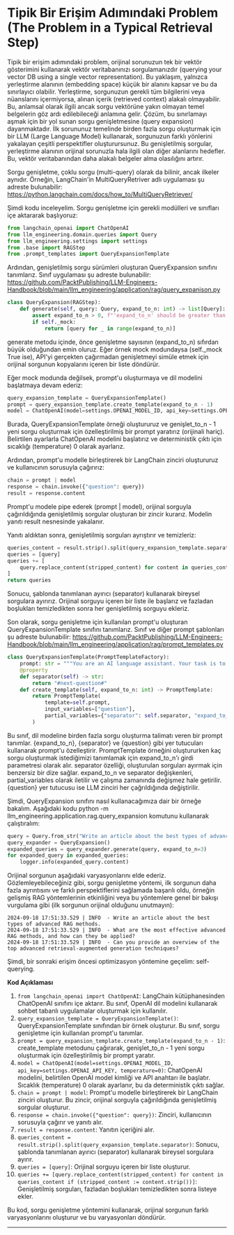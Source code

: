 # Tipik Bir Erişim Adımındaki Problem (The Problem in a Typical Retrieval Step)

Tipik bir erişim adımındaki problem, orijinal sorunuzun tek bir vektör gösterimini kullanarak vektör veritabanınızı sorgulamanızdır (querying your vector DB using a single vector representation). Bu yaklaşım, yalnızca yerleştirme alanının (embedding space) küçük bir alanını kapsar ve bu da sınırlayıcı olabilir. Yerleştirme, sorgunuzun gerekli tüm bilgilerini veya nüanslarını içermiyorsa, alınan içerik (retrieved context) alakalı olmayabilir. Bu, anlamsal olarak ilgili ancak sorgu vektörüne yakın olmayan temel belgelerin göz ardı edilebileceği anlamına gelir. Çözüm, bu sınırlamayı aşmak için bir yol sunan sorgu genişletmesine (query expansion) dayanmaktadır. İlk sorununuz temelinde birden fazla sorgu oluşturmak için bir LLM (Large Language Model) kullanarak, sorgunuzun farklı yönlerini yakalayan çeşitli perspektifler oluşturursunuz. Bu genişletilmiş sorgular, yerleştirme alanının orijinal sorunuzla hala ilgili olan diğer alanlarını hedefler. Bu, vektör veritabanından daha alakalı belgeler alma olasılığını artırır.

Sorgu genişletme, çoklu sorgu (multi-query) olarak da bilinir, ancak ilkeler aynıdır. Örneğin, LangChain'in MultiQueryRetriver adlı uygulaması şu adreste bulunabilir: https://python.langchain.com/docs/how_to/MultiQueryRetriever/

Şimdi kodu inceleyelim. Sorgu genişletme için gerekli modülleri ve sınıfları içe aktararak başlıyoruz:
```python
from langchain_openai import ChatOpenAI
from llm_engineering.domain.queries import Query
from llm_engineering.settings import settings
from .base import RAGStep
from .prompt_templates import QueryExpansionTemplate
```
Ardından, genişletilmiş sorgu sürümleri oluşturan QueryExpansion sınıfını tanımlarız. Sınıf uygulaması şu adreste bulunabilir: https://github.com/PacktPublishing/LLM-Engineers-Handbook/blob/main/llm_engineering/application/rag/query_expanison.py
```python
class QueryExpansion(RAGStep):
    def generate(self, query: Query, expand_to_n: int) -> list[Query]:
        assert expand_to_n > 0, f"'expand_to_n' should be greater than 0. Got {expand_to_n}."
        if self._mock:
            return [query for _ in range(expand_to_n)]
```
generate metodu içinde, önce genişletme sayısının (expand_to_n) sıfırdan büyük olduğundan emin oluruz. Eğer örnek mock modundaysa (self._mock True ise), API'yi gerçekten çağırmadan genişletmeyi simüle etmek için orijinal sorgunun kopyalarını içeren bir liste döndürür.

Eğer mock modunda değilsek, prompt'u oluşturmaya ve dil modelini başlatmaya devam ederiz:
```python
query_expansion_template = QueryExpansionTemplate()
prompt = query_expansion_template.create_template(expand_to_n - 1)
model = ChatOpenAI(model=settings.OPENAI_MODEL_ID, api_key=settings.OPENAI_API_KEY, temperature=0)
```
Burada, QueryExpansionTemplate örneği oluştururuz ve genişlet_to_n - 1 yeni sorgu oluşturmak için özelleştirilmiş bir prompt yaratırız (orijinali hariç). Belirtilen ayarlarla ChatOpenAI modelini başlatırız ve deterministik çıktı için sıcaklığı (temperature) 0 olarak ayarlarız.

Ardından, prompt'u modelle birleştirerek bir LangChain zinciri oluştururuz ve kullanıcının sorusuyla çağırırız:
```python
chain = prompt | model
response = chain.invoke({"question": query})
result = response.content
```
Prompt'u modele pipe ederek (prompt | model), orijinal sorguyla çağırıldığında genişletilmiş sorgular oluşturan bir zincir kurarız. Modelin yanıtı result nesnesinde yakalanır.

Yanıtı aldıktan sonra, genişletilmiş sorguları ayrıştırır ve temizleriz:
```python
queries_content = result.strip().split(query_expansion_template.separator)
queries = [query]
queries += [
    query.replace_content(stripped_content) for content in queries_content if (stripped_content := content.strip())
]
return queries
```
Sonucu, şablonda tanımlanan ayırıcı (separator) kullanarak bireysel sorgulara ayırırız. Orijinal sorguyu içeren bir liste ile başlarız ve fazladan boşlukları temizledikten sonra her genişletilmiş sorguyu ekleriz.

Son olarak, sorgu genişletme için kullanılan prompt'u oluşturan QueryExpansionTemplate sınıfını tanımlarız. Sınıf ve diğer prompt şablonları şu adreste bulunabilir: https://github.com/PacktPublishing/LLM-Engineers-Handbook/blob/main/llm_engineering/application/rag/prompt_templates.py
```python
class QueryExpansionTemplate(PromptTemplateFactory):
    prompt: str = """You are an AI language assistant. Your task is to generate {expand_to_n} different versions of the given user question to retrieve relevant documents from a vector database. By generating multiple perspectives on the user question, your goal is to help the user overcome some of the limitations of the distance-based similarity search. Provide these alternative questions separated by '{separator}'. Original question: {question}"""
    @property
    def separator(self) -> str:
        return "#next-question#"
    def create_template(self, expand_to_n: int) -> PromptTemplate:
        return PromptTemplate(
            template=self.prompt,
            input_variables=["question"],
            partial_variables={"separator": self.separator, "expand_to_n": expand_to_n},
        )
```
Bu sınıf, dil modeline birden fazla sorgu oluşturma talimatı veren bir prompt tanımlar. {expand_to_n}, {separator} ve {question} gibi yer tutucuları kullanarak prompt'u özelleştirir. PromptTemplate örneğini oluştururken kaç sorgu oluşturmak istediğimizi tanımlamak için expand_to_n'ı girdi parametresi olarak alır. separator özelliği, oluşturulan sorguları ayırmak için benzersiz bir dize sağlar. expand_to_n ve separator değişkenleri, partial_variables olarak iletilir ve çalışma zamanında değişmez hale getirilir. {question} yer tutucusu ise LLM zinciri her çağrıldığında değiştirilir.

Şimdi, QueryExpansion sınıfını nasıl kullanacağımıza dair bir örneğe bakalım. Aşağıdaki kodu python -m llm_engineering.application.rag.query_expansion komutunu kullanarak çalıştıralım:
```python
query = Query.from_str("Write an article about the best types of advanced RAG methods.")
query_expander = QueryExpansion()
expanded_queries = query_expander.generate(query, expand_to_n=3)
for expanded_query in expanded_queries:
    logger.info(expanded_query.content)
```
Orijinal sorgunun aşağıdaki varyasyonlarını elde ederiz. Gözlemleyebileceğiniz gibi, sorgu genişletme yöntemi, ilk sorgunun daha fazla ayrıntısını ve farklı perspektiflerini sağlamada başarılı oldu, örneğin gelişmiş RAG yöntemlerinin etkinliğini veya bu yöntemlere genel bir bakışı vurgulama gibi (ilk sorgunun orijinal olduğunu unutmayın):
```
2024-09-18 17:51:33.529 | INFO  - Write an article about the best types of advanced RAG methods.
2024-09-18 17:51:33.529 | INFO  - What are the most effective advanced RAG methods, and how can they be applied?
2024-09-18 17:51:33.529 | INFO  - Can you provide an overview of the top advanced retrieval-augmented generation techniques?
```
Şimdi, bir sonraki erişim öncesi optimizasyon yöntemine geçelim: self-querying.

**Kod Açıklaması**

1. `from langchain_openai import ChatOpenAI`: LangChain kütüphanesinden ChatOpenAI sınıfını içe aktarır. Bu sınıf, OpenAI dil modelini kullanarak sohbet tabanlı uygulamalar oluşturmak için kullanılır.
2. `query_expansion_template = QueryExpansionTemplate()`: QueryExpansionTemplate sınıfından bir örnek oluşturur. Bu sınıf, sorgu genişletme için kullanılan prompt'u tanımlar.
3. `prompt = query_expansion_template.create_template(expand_to_n - 1)`: create_template metodunu çağırarak, genişlet_to_n - 1 yeni sorgu oluşturmak için özelleştirilmiş bir prompt yaratır.
4. `model = ChatOpenAI(model=settings.OPENAI_MODEL_ID, api_key=settings.OPENAI_API_KEY, temperature=0)`: ChatOpenAI modelini, belirtilen OpenAI model kimliği ve API anahtarı ile başlatır. Sıcaklık (temperature) 0 olarak ayarlanır, bu da deterministik çıktı sağlar.
5. `chain = prompt | model`: Prompt'u modelle birleştirerek bir LangChain zinciri oluşturur. Bu zincir, orijinal sorguyla çağırıldığında genişletilmiş sorgular oluşturur.
6. `response = chain.invoke({"question": query})`: Zinciri, kullanıcının sorusuyla çağırır ve yanıtı alır.
7. `result = response.content`: Yanıtın içeriğini alır.
8. `queries_content = result.strip().split(query_expansion_template.separator)`: Sonucu, şablonda tanımlanan ayırıcı (separator) kullanarak bireysel sorgulara ayırır.
9. `queries = [query]`: Orijinal sorguyu içeren bir liste oluşturur.
10. `queries += [query.replace_content(stripped_content) for content in queries_content if (stripped_content := content.strip())]`: Genişletilmiş sorguları, fazladan boşlukları temizledikten sonra listeye ekler.

Bu kod, sorgu genişletme yöntemini kullanarak, orijinal sorgunun farklı varyasyonlarını oluşturur ve bu varyasyonları döndürür.

---


